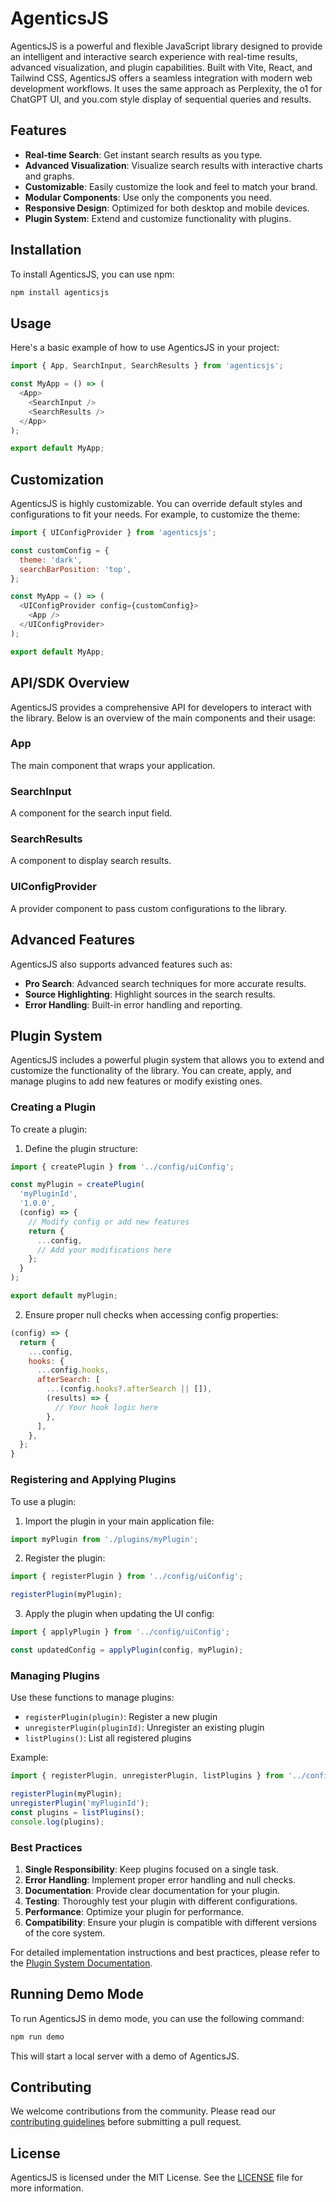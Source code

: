 # AgenticsJS

AgenticsJS is a powerful and flexible JavaScript library designed to provide an intelligent and interactive search experience with real-time results, advanced visualization, and plugin capabilities. Built with Vite, React, and Tailwind CSS, AgenticsJS offers a seamless integration with modern web development workflows. It uses the same approach as Perplexity, the o1 for ChatGPT UI, and you.com style display of sequential queries and results.

## Features

- **Real-time Search**: Get instant search results as you type.
- **Advanced Visualization**: Visualize search results with interactive charts and graphs.
- **Customizable**: Easily customize the look and feel to match your brand.
- **Modular Components**: Use only the components you need.
- **Responsive Design**: Optimized for both desktop and mobile devices.
- **Plugin System**: Extend and customize functionality with plugins.

## Installation

To install AgenticsJS, you can use npm:

```sh
npm install agenticsjs
```

## Usage

Here's a basic example of how to use AgenticsJS in your project:

```javascript
import { App, SearchInput, SearchResults } from 'agenticsjs';

const MyApp = () => (
  <App>
    <SearchInput />
    <SearchResults />
  </App>
);

export default MyApp;
```

## Customization

AgenticsJS is highly customizable. You can override default styles and configurations to fit your needs. For example, to customize the theme:

```javascript
import { UIConfigProvider } from 'agenticsjs';

const customConfig = {
  theme: 'dark',
  searchBarPosition: 'top',
};

const MyApp = () => (
  <UIConfigProvider config={customConfig}>
    <App />
  </UIConfigProvider>
);

export default MyApp;
```

## API/SDK Overview

AgenticsJS provides a comprehensive API for developers to interact with the library. Below is an overview of the main components and their usage:

### App

The main component that wraps your application.

### SearchInput

A component for the search input field.

### SearchResults

A component to display search results.

### UIConfigProvider

A provider component to pass custom configurations to the library.

## Advanced Features

AgenticsJS also supports advanced features such as:

- **Pro Search**: Advanced search techniques for more accurate results.
- **Source Highlighting**: Highlight sources in the search results.
- **Error Handling**: Built-in error handling and reporting.

## Plugin System

AgenticsJS includes a powerful plugin system that allows you to extend and customize the functionality of the library. You can create, apply, and manage plugins to add new features or modify existing ones.

### Creating a Plugin

To create a plugin:

1. Define the plugin structure:

```javascript
import { createPlugin } from '../config/uiConfig';

const myPlugin = createPlugin(
  'myPluginId',
  '1.0.0',
  (config) => {
    // Modify config or add new features
    return {
      ...config,
      // Add your modifications here
    };
  }
);

export default myPlugin;
```

2. Ensure proper null checks when accessing config properties:

```javascript
(config) => {
  return {
    ...config,
    hooks: {
      ...config.hooks,
      afterSearch: [
        ...(config.hooks?.afterSearch || []),
        (results) => {
          // Your hook logic here
        },
      ],
    },
  };
}
```

### Registering and Applying Plugins

To use a plugin:

1. Import the plugin in your main application file:

```javascript
import myPlugin from './plugins/myPlugin';
```

2. Register the plugin:

```javascript
import { registerPlugin } from '../config/uiConfig';

registerPlugin(myPlugin);
```

3. Apply the plugin when updating the UI config:

```javascript
import { applyPlugin } from '../config/uiConfig';

const updatedConfig = applyPlugin(config, myPlugin);
```

### Managing Plugins

Use these functions to manage plugins:

- `registerPlugin(plugin)`: Register a new plugin
- `unregisterPlugin(pluginId)`: Unregister an existing plugin
- `listPlugins()`: List all registered plugins

Example:

```javascript
import { registerPlugin, unregisterPlugin, listPlugins } from '../config/uiConfig';

registerPlugin(myPlugin);
unregisterPlugin('myPluginId');
const plugins = listPlugins();
console.log(plugins);
```

### Best Practices

1. **Single Responsibility**: Keep plugins focused on a single task.
2. **Error Handling**: Implement proper error handling and null checks.
3. **Documentation**: Provide clear documentation for your plugin.
4. **Testing**: Thoroughly test your plugin with different configurations.
5. **Performance**: Optimize your plugin for performance.
6. **Compatibility**: Ensure your plugin is compatible with different versions of the core system.

For detailed implementation instructions and best practices, please refer to the [Plugin System Documentation](./src/docs/plugin_system.md).

## Running Demo Mode

To run AgenticsJS in demo mode, you can use the following command:

```sh
npm run demo
```

This will start a local server with a demo of AgenticsJS.

## Contributing

We welcome contributions from the community. Please read our [contributing guidelines](./CONTRIBUTING.md) before submitting a pull request.

## License

AgenticsJS is licensed under the MIT License. See the [LICENSE](./LICENSE) file for more information.
